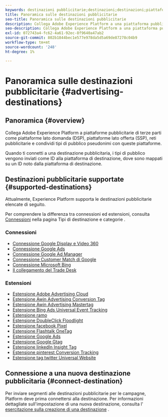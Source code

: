 ```yaml
---
keywords: destinazioni pubblicitarie;destinazioni;destinazioni;piattaforme
title: Panoramica sulle destinazioni pubblicitarie
seo-title: Panoramica sulle destinazioni pubblicitarie
description: Collega Adobe Experience Platform a una piattaforma pubblicitaria di terze parti (ad esempio DSP, ad network, SSP) e condividi tipi di pubblico pseudonimi con queste piattaforme.
seo-description: Collega Adobe Experience Platform a una piattaforma pubblicitaria di terze parti (ad esempio DSP, ad network, SSP) e condividi tipi di pubblico pseudonimi con queste piattaforme.
exl-id: 072743a4-fc62-4a61-92ec-8f9640a47ab2
source-git-commit: 802b1844bec1e577e978da5d5a69de87278c04b9
workflow-type: tm+mt
source-wordcount: '248'
ht-degree: 1%

---
```


# Panoramica sulle destinazioni pubblicitarie {#advertising-destinations}

## Panoramica {#overview}

Collega Adobe Experience Platform a piattaforme pubblicitarie di terze parti come piattaforme lato domanda (DSP), piattaforme lato offerta (SSP), reti pubblicitarie e condividi tipi di pubblico pseudonimi con queste piattaforme.

Quando ti connetti a una destinazione pubblicitaria, i tipi di pubblico vengono inviati come ID alla piattaforma di destinazione, dove sono mappati su un ID noto dalla piattaforma di destinazione.

## Destinazioni pubblicitarie supportate {#supported-destinations}

Attualmente, Experience Platform supporta le destinazioni pubblicitarie elencate di seguito.

Per comprendere la differenza tra connessioni ed estensioni, consulta [Connessioni](../../destination-types.md#connections) nella pagina Tipi di destinazione e categorie .

### Connessioni

* [Connessione Google Display e Video 360](google-dv360.md)
* [Connessione Google Ads](google-ads-destination.md)
* [Connessione Google Ad Manager](google-ad-manager.md)
* [Connessione Customer Match di Google](google-customer-match.md)
* [Connessione Microsoft Bing](bing.md)
* [Il collegamento del Trade Desk](tradedesk.md)

### Estensioni

* [Estensione Adobe Advertising Cloud](adobe-advertising-cloud.md)
* [Estensione Awin Advertising Conversion Tag](awin-conversiontag.md)
* [Estensione Awin Advertising Mastertag](awin-mastertag.md)
* [Estensione Bing Ads Universal Event Tracking](bing-ads.md)
* [Estensione ramo](branch.md)
* [Estensione DoubleClick Floodlight](doubleclick-floodlight.md)
* [Estensione facebook Pixel](facebook-pixel.md)
* [Estensione Flashtalk OneTag](flashtalking.md)
* [Estensione Google Ads](google-ads-extension.md)
* [Estensione Google Gtag](gtag-advertising.md)
* [Estensione linkedIn Insight Tag](linkedin.md)
* [Estensione pinterest Conversion Tracking](pinterest.md)
* [Estensione tag twitter Universal Website](twitter-uwt.md)

## Connessione a una nuova destinazione pubblicitaria {#connect-destination}

Per inviare segmenti alle destinazioni pubblicitarie per le campagne, Platform deve prima connettersi alla destinazione. Per informazioni dettagliate sull&#39;impostazione di una nuova destinazione, consulta l&#39; [esercitazione sulla creazione di una destinazione](../../ui/connect-destination.md) .
